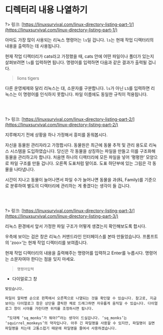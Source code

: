 # 디렉터리 내용 나열하기

?> 링크: [https://linuxsurvival.com/linux-directory-listing-part-1/](https://linuxsurvival.com/linux-directory-listing-part-1/)

아마도 가장 많이 사용되는 리눅스 명령어는 `ls`일 겁니다. `ls`는 현재 작업 디렉터리의 내용을 출력하는 데 사용됩니다.

현재 작업 디렉터리가 cats라고 가정했을 때, cats 안에 어떤 파일이나 폴더가 있는지 살펴보려면 `ls`를 입력하면 됩니다. 명령어를 입력하면 다음과 같은 결과가 출력될 겁니다.

> lions     tigers

다른 운영체제와 달리 리눅스는 대, 소문자를 구분합니다. `ls`가 아닌 `LS`를 입력하면 리눅스는 이 명령어를 인식하지 못합니다. 파일 이름에도 동일한 규칙이 적용됩니다.

<br>
<br>

?> 링크: [https://linuxsurvival.com/linux-directory-listing-part-2/](https://linuxsurvival.com/linux-directory-listing-part-2/)

지루해지기 전에 상황을 하나 가정해서 흥미를 돋워봅시다.

자신을 동물원 관리자라고 가정합시다. 동물원은 최근에 동물 추적 및 관리 용도로 리눅스 시스템을 도입하였습니다. 당신은 각 동물을 상징하는 파일을 만들고 이를 구조화해 동물을 관리하고자 합니다.  처음엔 하나의 디렉터리에 모든 파일을 넣어 ‘평평한’ 모양으로 파일 구조를 만들 겁니다. 오른쪽 도표처럼 말이죠. 도표 하단부에 있는 그림은 각 동물을 나타냅니다.

시간이 지나고 동물이 늘어나면서 파일 수가 늘어나면 동물을 과(科, Family)를 기준으로 분류하여 별도의 디렉터리에 관리하는 게 좋겠다는 생각이 들 겁니다.

<br>
<br>

?> 링크: [https://linuxsurvival.com/linux-directory-listing-part-3/](https://linuxsurvival.com/linux-directory-listing-part-3/)

리눅스 환경에서 앞서 가정한 파일 구조가 어떻게 생겼는지 확인해보도록 합시다.

우측에 보이는 검은 창은 리눅스 커맨드라인 인터페이스를 본따 만들었습니다. 프롬프트의 'zoo>'는 현재 작업 디렉터리를 보여줍니다.

현재 작업 디렉터리의 내용을 출력해주는 명령어를 입력하고 Enter를 누릅시다. 명령어는 소문자여야 한다는 점을 잊지 마세요.

  > `명령어입력`

- 다이얼로그 창

```다이얼로그 창
맞았습니다.
```

```다이얼로그 창
파일이 알파벳 순으로 왼쪽에서 오른쪽으로 나열되는 것을 확인할 수 있습니다. 참고로, 지금 보이는 다이얼로그 창은 상단을 클릭한 채로 드래그하면 자유롭게 움직일 수 있습니다. 다이얼로그 창이 시야를 가린다면 위치를 조정하시면 됩니다.
```

```다이얼로그 창
 “도대체 ‘sq_monks’가 뭐야?”라는 생각이 드실겁니다. ‘sq_monks’는 ‘squirrel_monkeys’의 약자입니다. 아주 긴 파일명을 사용할 수 있지만, 파일명이 길면 파일명을 치는데 고통스럽기 때문에 파일명을 줄여서 사용하겠습니다.
```
